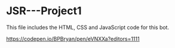 # JSR---Project1

This file includes the HTML, CSS and JavaScript code for this bot.

https://codepen.io/BPBryan/pen/eVNXXa?editors=1111
